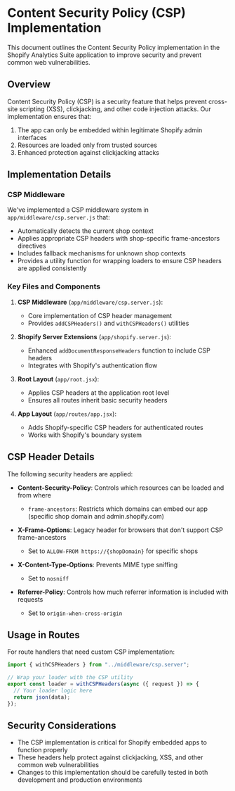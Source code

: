 # Content Security Policy (CSP) Implementation

This document outlines the Content Security Policy implementation in the Shopify Analytics Suite application to improve security and prevent common web vulnerabilities.

## Overview

Content Security Policy (CSP) is a security feature that helps prevent cross-site scripting (XSS), clickjacking, and other code injection attacks. Our implementation ensures that:

1. The app can only be embedded within legitimate Shopify admin interfaces
2. Resources are loaded only from trusted sources
3. Enhanced protection against clickjacking attacks

## Implementation Details

### CSP Middleware

We've implemented a CSP middleware system in `app/middleware/csp.server.js` that:

- Automatically detects the current shop context
- Applies appropriate CSP headers with shop-specific frame-ancestors directives
- Includes fallback mechanisms for unknown shop contexts
- Provides a utility function for wrapping loaders to ensure CSP headers are applied consistently

### Key Files and Components

1. **CSP Middleware** (`app/middleware/csp.server.js`):
   - Core implementation of CSP header management
   - Provides `addCSPHeaders()` and `withCSPHeaders()` utilities

2. **Shopify Server Extensions** (`app/shopify.server.js`):
   - Enhanced `addDocumentResponseHeaders` function to include CSP headers
   - Integrates with Shopify's authentication flow

3. **Root Layout** (`app/root.jsx`):
   - Applies CSP headers at the application root level
   - Ensures all routes inherit basic security headers

4. **App Layout** (`app/routes/app.jsx`):
   - Adds Shopify-specific CSP headers for authenticated routes
   - Works with Shopify's boundary system

## CSP Header Details

The following security headers are applied:

- **Content-Security-Policy**: Controls which resources can be loaded and from where
  - `frame-ancestors`: Restricts which domains can embed our app (specific shop domain and admin.shopify.com)

- **X-Frame-Options**: Legacy header for browsers that don't support CSP frame-ancestors
  - Set to `ALLOW-FROM https://{shopDomain}` for specific shops

- **X-Content-Type-Options**: Prevents MIME type sniffing
  - Set to `nosniff`

- **Referrer-Policy**: Controls how much referrer information is included with requests
  - Set to `origin-when-cross-origin`

## Usage in Routes

For route handlers that need custom CSP implementation:

```javascript
import { withCSPHeaders } from "../middleware/csp.server";

// Wrap your loader with the CSP utility
export const loader = withCSPHeaders(async ({ request }) => {
  // Your loader logic here
  return json(data);
});
```

## Security Considerations

- The CSP implementation is critical for Shopify embedded apps to function properly
- These headers help protect against clickjacking, XSS, and other common web vulnerabilities
- Changes to this implementation should be carefully tested in both development and production environments
